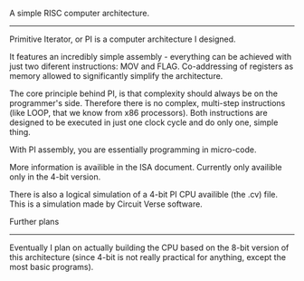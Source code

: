 A simple RISC computer architecture.
________________________________________________

Primitive Iterator, or PI is a computer architecture I designed.

It features an incredibly simple assembly - everything can be achieved with just two diferent instructions: MOV and FLAG.
Co-addressing of registers as memory allowed to significantly simplify the architecture.

The core principle behind PI, is that complexity should always be on the programmer's side. Therefore there is no complex, multi-step instructions (like LOOP, that we know from x86 processors).
Both instructions are designed to be executed in just one clock cycle and do only one, simple thing.

With PI assembly, you are essentially programming in micro-code.

More information is availible in the ISA document. Currently only availible only in the 4-bit version.

There is also a logical simulation of a 4-bit PI CPU availible (the .cv) file. This is a simulation made by Circuit Verse software.



Further plans
____________________

Eventually I plan on actually building the CPU based on the 8-bit version of this architecture (since 4-bit is not really practical for anything, except the most basic programs).

 


